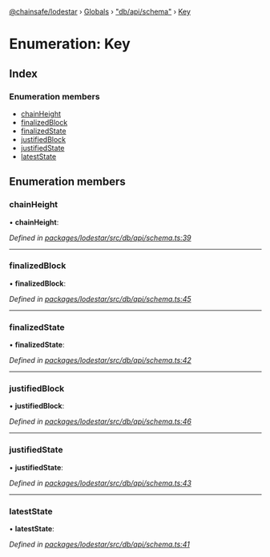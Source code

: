[@chainsafe/lodestar](../README.md) › [Globals](../globals.md) › ["db/api/schema"](../modules/_db_api_schema_.md) › [Key](_db_api_schema_.key.md)

# Enumeration: Key

## Index

### Enumeration members

* [chainHeight](_db_api_schema_.key.md#chainheight)
* [finalizedBlock](_db_api_schema_.key.md#finalizedblock)
* [finalizedState](_db_api_schema_.key.md#finalizedstate)
* [justifiedBlock](_db_api_schema_.key.md#justifiedblock)
* [justifiedState](_db_api_schema_.key.md#justifiedstate)
* [latestState](_db_api_schema_.key.md#lateststate)

## Enumeration members

###  chainHeight

• **chainHeight**:

*Defined in [packages/lodestar/src/db/api/schema.ts:39](https://github.com/ChainSafe/lodestar/blob/9ad0d0ff3/packages/lodestar/src/db/api/schema.ts#L39)*

___

###  finalizedBlock

• **finalizedBlock**:

*Defined in [packages/lodestar/src/db/api/schema.ts:45](https://github.com/ChainSafe/lodestar/blob/9ad0d0ff3/packages/lodestar/src/db/api/schema.ts#L45)*

___

###  finalizedState

• **finalizedState**:

*Defined in [packages/lodestar/src/db/api/schema.ts:42](https://github.com/ChainSafe/lodestar/blob/9ad0d0ff3/packages/lodestar/src/db/api/schema.ts#L42)*

___

###  justifiedBlock

• **justifiedBlock**:

*Defined in [packages/lodestar/src/db/api/schema.ts:46](https://github.com/ChainSafe/lodestar/blob/9ad0d0ff3/packages/lodestar/src/db/api/schema.ts#L46)*

___

###  justifiedState

• **justifiedState**:

*Defined in [packages/lodestar/src/db/api/schema.ts:43](https://github.com/ChainSafe/lodestar/blob/9ad0d0ff3/packages/lodestar/src/db/api/schema.ts#L43)*

___

###  latestState

• **latestState**:

*Defined in [packages/lodestar/src/db/api/schema.ts:41](https://github.com/ChainSafe/lodestar/blob/9ad0d0ff3/packages/lodestar/src/db/api/schema.ts#L41)*
